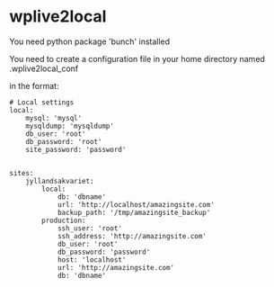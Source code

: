 # wplive2local

You need python package 'bunch' installed

You need to create a configuration file in your home directory named
.wplive2local_conf

in the format:
```
# Local settings
local:
    mysql: 'mysql'
    mysqldump: 'mysqldump'
    db_user: 'root'
    db_password: 'root'
    site_password: 'password'


sites:
    jyllandsakvariet:
        local:
            db: 'dbname'
            url: 'http://localhost/amazingsite.com'
            backup_path: '/tmp/amazingsite_backup'
        production:
            ssh_user: 'root'
            ssh_address: 'http://amazingsite.com'
            db_user: 'root'
            db_password: 'password'
            host: 'localhost'
            url: 'http://amazingsite.com'
            db: 'dbname'
```
